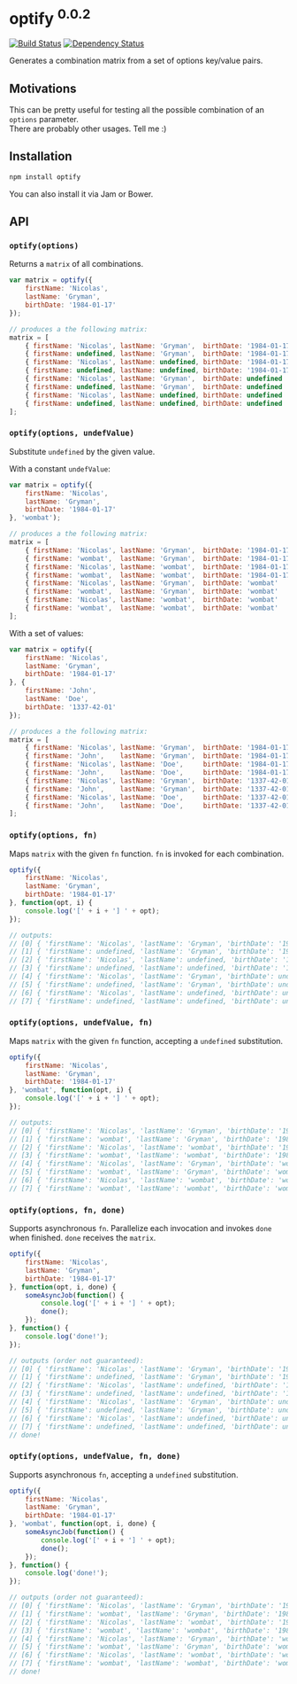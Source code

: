 # optify <sup>0.0.2</sup>

[![Build Status](https://travis-ci.org/ngryman/optify.png)](https://travis-ci.org/ngryman/optify)
[![Dependency Status](https://gemnasium.com/ngryman/optify.png)](https://gemnasium.com/ngryman/optify)

Generates a combination matrix from a set of options key/value pairs.

## Motivations

This can be pretty useful for testing all the possible combination of an `options` parameter.<br>
There are probably other usages. Tell me :)

## Installation

```bash
npm install optify
```

You can also install it via Jam or Bower.

## API

### `optify(options)`

Returns a `matrix` of all combinations.

```javascript
var matrix = optify({
	firstName: 'Nicolas',
	lastName: 'Gryman',
	birthDate: '1984-01-17'
});

// produces a the following matrix:
matrix = [
	{ firstName: 'Nicolas', lastName: 'Gryman',  birthDate: '1984-01-17' },
	{ firstName: undefined, lastName: 'Gryman',  birthDate: '1984-01-17' },
	{ firstName: 'Nicolas', lastName: undefined, birthDate: '1984-01-17' },
	{ firstName: undefined, lastName: undefined, birthDate: '1984-01-17' },
	{ firstName: 'Nicolas', lastName: 'Gryman',  birthDate: undefined    },
	{ firstName: undefined, lastName: 'Gryman',  birthDate: undefined    },
	{ firstName: 'Nicolas', lastName: undefined, birthDate: undefined    },
	{ firstName: undefined, lastName: undefined, birthDate: undefined    }
];
```

### `optify(options, undefValue)`

Substitute `undefined` by the given value.

With a constant `undefValue`:

```javascript
var matrix = optify({
	firstName: 'Nicolas',
	lastName: 'Gryman',
	birthDate: '1984-01-17'
}, 'wombat');

// produces a the following matrix:
matrix = [
	{ firstName: 'Nicolas', lastName: 'Gryman',  birthDate: '1984-01-17' },
	{ firstName: 'wombat',  lastName: 'Gryman',  birthDate: '1984-01-17' },
	{ firstName: 'Nicolas', lastName: 'wombat',  birthDate: '1984-01-17' },
	{ firstName: 'wombat',  lastName: 'wombat',  birthDate: '1984-01-17' },
	{ firstName: 'Nicolas', lastName: 'Gryman',  birthDate: 'wombat'     },
	{ firstName: 'wombat',  lastName: 'Gryman',  birthDate: 'wombat'     },
	{ firstName: 'Nicolas', lastName: 'wombat',  birthDate: 'wombat'     },
	{ firstName: 'wombat',  lastName: 'wombat',  birthDate: 'wombat'     }
];
```

With a set of values:

```javascript
var matrix = optify({
	firstName: 'Nicolas',
	lastName: 'Gryman',
	birthDate: '1984-01-17'
}, {
	firstName: 'John',
	lastName: 'Doe',
	birthDate: '1337-42-01'
});

// produces a the following matrix:
matrix = [
	{ firstName: 'Nicolas', lastName: 'Gryman',  birthDate: '1984-01-17' },
	{ firstName: 'John',    lastName: 'Gryman',  birthDate: '1984-01-17' },
	{ firstName: 'Nicolas', lastName: 'Doe',     birthDate: '1984-01-17' },
	{ firstName: 'John',    lastName: 'Doe',     birthDate: '1984-01-17' },
	{ firstName: 'Nicolas', lastName: 'Gryman',  birthDate: '1337-42-01' },
	{ firstName: 'John',    lastName: 'Gryman',  birthDate: '1337-42-01' },
	{ firstName: 'Nicolas', lastName: 'Doe',     birthDate: '1337-42-01' },
	{ firstName: 'John',    lastName: 'Doe',     birthDate: '1337-42-01' }
];
```

### `optify(options, fn)`

Maps `matrix` with the given `fn` function. `fn` is invoked for each combination.

```javascript
optify({
	firstName: 'Nicolas',
	lastName: 'Gryman',
	birthDate: '1984-01-17'
}, function(opt, i) {
	console.log('[' + i + '] ' + opt);
});

// outputs:
// [0] { 'firstName': 'Nicolas', 'lastName': 'Gryman', 'birthDate': '1984-01-17' }
// [1] { 'firstName': undefined, 'lastName': 'Gryman', 'birthDate': '1984-01-17' }
// [2] { 'firstName': 'Nicolas', 'lastName': undefined, 'birthDate': '1984-01-17' }
// [3] { 'firstName': undefined, 'lastName': undefined, 'birthDate': '1984-01-17' }
// [4] { 'firstName': 'Nicolas', 'lastName': 'Gryman', 'birthDate': undefined }
// [5] { 'firstName': undefined, 'lastName': 'Gryman', 'birthDate': undefined }
// [6] { 'firstName': 'Nicolas', 'lastName': undefined, 'birthDate': undefined }
// [7] { 'firstName': undefined, 'lastName': undefined, 'birthDate': undefined }
```

### `optify(options, undefValue, fn)`

Maps `matrix` with the given `fn` function, accepting a `undefined` substitution.

```javascript
optify({
	firstName: 'Nicolas',
	lastName: 'Gryman',
	birthDate: '1984-01-17'
}, 'wombat', function(opt, i) {
	console.log('[' + i + '] ' + opt);
});

// outputs:
// [0] { 'firstName': 'Nicolas', 'lastName': 'Gryman', 'birthDate': '1984-01-17' }
// [1] { 'firstName': 'wombat', 'lastName': 'Gryman', 'birthDate': '1984-01-17' }
// [2] { 'firstName': 'Nicolas', 'lastName': 'wombat', 'birthDate': '1984-01-17' }
// [3] { 'firstName': 'wombat', 'lastName': 'wombat', 'birthDate': '1984-01-17' }
// [4] { 'firstName': 'Nicolas', 'lastName': 'Gryman', 'birthDate': 'wombat' }
// [5] { 'firstName': 'wombat', 'lastName': 'Gryman', 'birthDate': 'wombat' }
// [6] { 'firstName': 'Nicolas', 'lastName': 'wombat', 'birthDate': 'wombat' }
// [7] { 'firstName': 'wombat', 'lastName': 'wombat', 'birthDate': 'wombat' }
```

### `optify(options, fn, done)`

Supports asynchronous `fn`. Parallelize each invocation and invokes `done` when finished.
`done` receives the `matrix`.

```javascript
optify({
	firstName: 'Nicolas',
	lastName: 'Gryman',
	birthDate: '1984-01-17'
}, function(opt, i, done) {
	someAsyncJob(function() {
		console.log('[' + i + '] ' + opt);
		done();
	});
}, function() {
	console.log('done!');
});

// outputs (order not guaranteed):
// [0] { 'firstName': 'Nicolas', 'lastName': 'Gryman', 'birthDate': '1984-01-17' }
// [1] { 'firstName': undefined, 'lastName': 'Gryman', 'birthDate': '1984-01-17' }
// [2] { 'firstName': 'Nicolas', 'lastName': undefined, 'birthDate': '1984-01-17' }
// [3] { 'firstName': undefined, 'lastName': undefined, 'birthDate': '1984-01-17' }
// [4] { 'firstName': 'Nicolas', 'lastName': 'Gryman', 'birthDate': undefined }
// [5] { 'firstName': undefined, 'lastName': 'Gryman', 'birthDate': undefined }
// [6] { 'firstName': 'Nicolas', 'lastName': undefined, 'birthDate': undefined }
// [7] { 'firstName': undefined, 'lastName': undefined, 'birthDate': undefined }
// done!
```

### `optify(options, undefValue, fn, done)`

Supports asynchronous `fn`, accepting a `undefined` substitution.

```javascript
optify({
	firstName: 'Nicolas',
	lastName: 'Gryman',
	birthDate: '1984-01-17'
}, 'wombat', function(opt, i, done) {
	someAsyncJob(function() {
		console.log('[' + i + '] ' + opt);
		done();
	});
}, function() {
	console.log('done!');
});

// outputs (order not guaranteed):
// [0] { 'firstName': 'Nicolas', 'lastName': 'Gryman', 'birthDate': '1984-01-17' }
// [1] { 'firstName': 'wombat', 'lastName': 'Gryman', 'birthDate': '1984-01-17' }
// [2] { 'firstName': 'Nicolas', 'lastName': 'wombat', 'birthDate': '1984-01-17' }
// [3] { 'firstName': 'wombat', 'lastName': 'wombat', 'birthDate': '1984-01-17' }
// [4] { 'firstName': 'Nicolas', 'lastName': 'Gryman', 'birthDate': 'wombat' }
// [5] { 'firstName': 'wombat', 'lastName': 'Gryman', 'birthDate': 'wombat' }
// [6] { 'firstName': 'Nicolas', 'lastName': 'wombat', 'birthDate': 'wombat' }
// [7] { 'firstName': 'wombat', 'lastName': 'wombat', 'birthDate': 'wombat' }
// done!
```